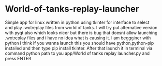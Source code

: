 # World-of-tanks-replay-launcher
Simple app for linux written in python using tkinter for interface to select and play .wotreplay files from world of tanks.
I will try put alternative version with pyqt also which looks nicer but there is bug that doesnt allow launching .wotreplay files and i have no idea what is causing it.
I am beggginer with python i think if you wanna launch this you should have python,python-pip installed and then type pip install tkinter.
After that launch it in terminal via command python path to you app/World of tanks replay launcher.py and press ENTER
